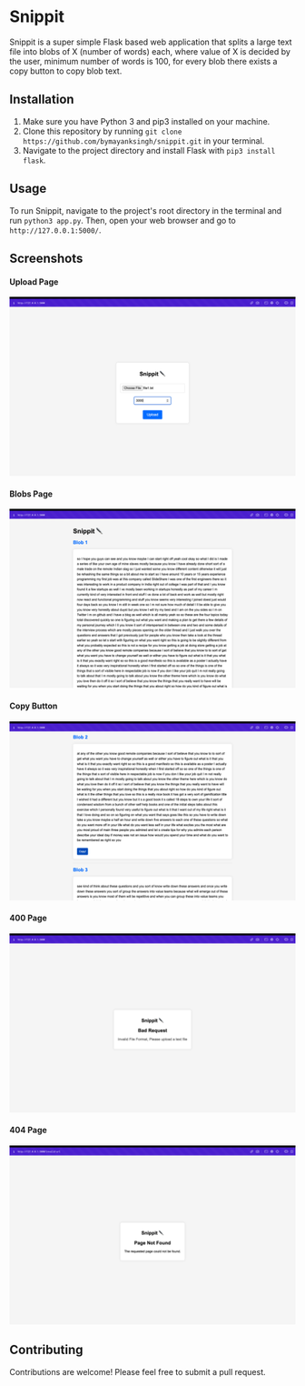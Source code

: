 # Snippit

Snippit is a super simple Flask based web application that splits a large text file into blobs of X (number of words) each, where value of X is decided by the user, minimum number of words is 100, for every blob there exists a copy button to copy blob text.

## Installation

1. Make sure you have Python 3 and pip3 installed on your machine.
2. Clone this repository by running `git clone https://github.com/bymayanksingh/snippit.git` in your terminal.
3. Navigate to the project directory and install Flask with `pip3 install flask`.

## Usage

To run Snippit, navigate to the project's root directory in the terminal and run `python3 app.py`. Then, open your web browser and go to `http://127.0.0.1:5000/`.

## Screenshots

#### Upload Page
![Upload Page](https://github.com/bymayanksingh/snippit/blob/e9d518fc6fa59262ac31bf14ead5db0f8d46c8e8/screenshots/Screenshot%202023-06-24%20at%203.55.35%20PM.png)

#### Blobs Page
![Blobs Page](https://github.com/bymayanksingh/snippit/blob/e9d518fc6fa59262ac31bf14ead5db0f8d46c8e8/screenshots/Screenshot%202023-06-24%20at%203.57.06%20PM.png)

#### Copy Button
![Copy Button Page](https://github.com/bymayanksingh/snippit/blob/9fcc18c9f4266b1eeab5025a4ea7526aac82f9b3/screenshots/Screenshot%202023-06-24%20at%204.18.31%20PM.png)

#### 400 Page
![400 Page](https://github.com/bymayanksingh/snippit/blob/e9d518fc6fa59262ac31bf14ead5db0f8d46c8e8/screenshots/Screenshot%202023-06-24%20at%203.57.33%20PM.png)

#### 404 Page
![404 Page](https://github.com/bymayanksingh/snippit/blob/e9d518fc6fa59262ac31bf14ead5db0f8d46c8e8/screenshots/Screenshot%202023-06-24%20at%203.57.16%20PM.png)

## Contributing

Contributions are welcome! Please feel free to submit a pull request.
